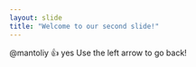 ```yaml
---
layout: slide
title: "Welcome to our second slide!"
---
```

@mantoliy :+1: yes
Use the left arrow to go back!
